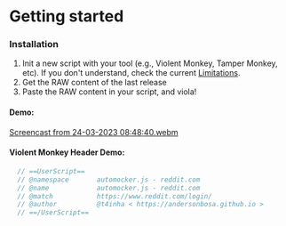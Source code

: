 # Getting started


### Installation

1. Init a new script with your tool (e.g., Violent Monkey, Tamper Monkey, etc). If you don't understand, check the current [Limitations](https://andersonbosa.github.io/automocker.js/docs/index#limitations).
2. Get the RAW content of the last release
3. Paste the RAW content in your script, and viola!

#### Demo:

[Screencast from 24-03-2023 08:48:40.webm](https://user-images.githubusercontent.com/8931900/227513944-7e05db93-b759-4e7c-8751-d08b73e3c204.webm)

#### Violent Monkey Header Demo:

```js
  // ==UserScript==
  // @namespace       automocker.js - reddit.com
  // @name            automocker.js - reddit.com
  // @match           https://www.reddit.com/login/
  // @author          @t4inha < https://andersonbosa.github.io >
  // ==/UserScript==
```
